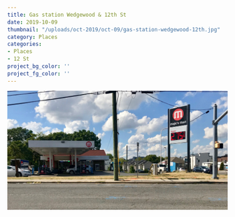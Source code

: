```yaml
---
title: Gas station Wedgewood & 12th St
date: 2019-10-09
thumbnail: "/uploads/oct-2019/oct-09/gas-station-wedgewood-12th.jpg"
category: Places
categories:
- Places
- 12 St
project_bg_color: ''
project_fg_color: ''
---
```


![Gas station Wedgewood & 12th St](/uploads/oct-2019/oct-09/gas-station-wedgewood-12th.jpg)
